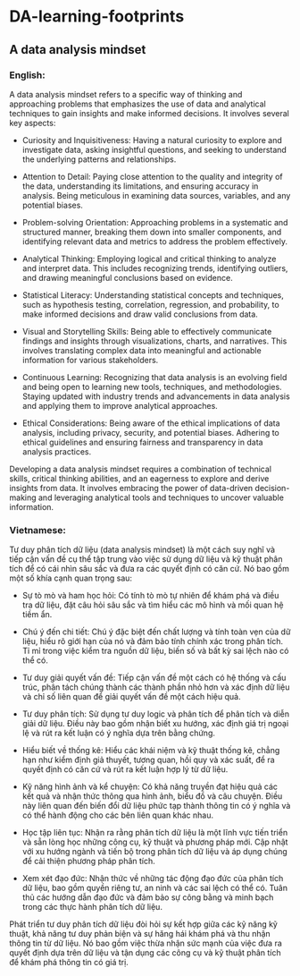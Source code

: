 # DA-learning-footprints
## A data analysis mindset
### English: 
A data analysis mindset refers to a specific way of thinking and approaching problems that emphasizes the use of data and analytical techniques to gain insights and make informed decisions. It involves several key aspects:

- Curiosity and Inquisitiveness: Having a natural curiosity to explore and investigate data, asking insightful questions, and seeking to understand the underlying patterns and relationships.

- Attention to Detail: Paying close attention to the quality and integrity of the data, understanding its limitations, and ensuring accuracy in analysis. Being meticulous in examining data sources, variables, and any potential biases.

- Problem-solving Orientation: Approaching problems in a systematic and structured manner, breaking them down into smaller components, and identifying relevant data and metrics to address the problem effectively.

- Analytical Thinking: Employing logical and critical thinking to analyze and interpret data. This includes recognizing trends, identifying outliers, and drawing meaningful conclusions based on evidence.

- Statistical Literacy: Understanding statistical concepts and techniques, such as hypothesis testing, correlation, regression, and probability, to make informed decisions and draw valid conclusions from data.

- Visual and Storytelling Skills: Being able to effectively communicate findings and insights through visualizations, charts, and narratives. This involves translating complex data into meaningful and actionable information for various stakeholders.

- Continuous Learning: Recognizing that data analysis is an evolving field and being open to learning new tools, techniques, and methodologies. Staying updated with industry trends and advancements in data analysis and applying them to improve analytical approaches.

- Ethical Considerations: Being aware of the ethical implications of data analysis, including privacy, security, and potential biases. Adhering to ethical guidelines and ensuring fairness and transparency in data analysis practices.

Developing a data analysis mindset requires a combination of technical skills, critical thinking abilities, and an eagerness to explore and derive insights from data. It involves embracing the power of data-driven decision-making and leveraging analytical tools and techniques to uncover valuable information.
### Vietnamese:
Tư duy phân tích dữ liệu (data analysis mindset) là một cách suy nghĩ và tiếp cận vấn đề cụ thể tập trung vào việc sử dụng dữ liệu và kỹ thuật phân tích để có cái nhìn sâu sắc và đưa ra các quyết định có căn cứ. Nó bao gồm một số khía cạnh quan trọng sau:

- Sự tò mò và ham học hỏi: Có tính tò mò tự nhiên để khám phá và điều tra dữ liệu, đặt câu hỏi sâu sắc và tìm hiểu các mô hình và mối quan hệ tiềm ẩn.

- Chú ý đến chi tiết: Chú ý đặc biệt đến chất lượng và tính toàn vẹn của dữ liệu, hiểu rõ giới hạn của nó và đảm bảo tính chính xác trong phân tích. Tỉ mỉ trong việc kiểm tra nguồn dữ liệu, biến số và bất kỳ sai lệch nào có thể có.

- Tư duy giải quyết vấn đề: Tiếp cận vấn đề một cách có hệ thống và cấu trúc, phân tách chúng thành các thành phần nhỏ hơn và xác định dữ liệu và chỉ số liên quan để giải quyết vấn đề một cách hiệu quả.

- Tư duy phân tích: Sử dụng tư duy logic và phân tích để phân tích và diễn giải dữ liệu. Điều này bao gồm nhận biết xu hướng, xác định giá trị ngoại lệ và rút ra kết luận có ý nghĩa dựa trên bằng chứng.

- Hiểu biết về thống kê: Hiểu các khái niệm và kỹ thuật thống kê, chẳng hạn như kiểm định giả thuyết, tương quan, hồi quy và xác suất, để ra quyết định có căn cứ và rút ra kết luận hợp lý từ dữ liệu.

- Kỹ năng hình ảnh và kể chuyện: Có khả năng truyền đạt hiệu quả các kết quả và nhận thức thông qua hình ảnh, biểu đồ và câu chuyện. Điều này liên quan đến biến đổi dữ liệu phức tạp thành thông tin có ý nghĩa và có thể hành động cho các bên liên quan khác nhau.

- Học tập liên tục: Nhận ra rằng phân tích dữ liệu là một lĩnh vực tiến triển và sẵn lòng học những công cụ, kỹ thuật và phương pháp mới. Cập nhật với xu hướng ngành và tiến bộ trong phân tích dữ liệu và áp dụng chúng để cải thiện phương pháp phân tích.

- Xem xét đạo đức: Nhận thức về những tác động đạo đức của phân tích dữ liệu, bao gồm quyền riêng tư, an ninh và các sai lệch có thể có. Tuân thủ các hướng dẫn đạo đức và đảm bảo sự công bằng và minh bạch trong các thực hành phân tích dữ liệu.

Phát triển tư duy phân tích dữ liệu đòi hỏi sự kết hợp giữa các kỹ năng kỹ thuật, khả năng tư duy phản biện và sự hăng hái khám phá và thu nhận thông tin từ dữ liệu. Nó bao gồm việc thừa nhận sức mạnh của việc đưa ra quyết định dựa trên dữ liệu và tận dụng các công cụ và kỹ thuật phân tích để khám phá thông tin có giá trị.
